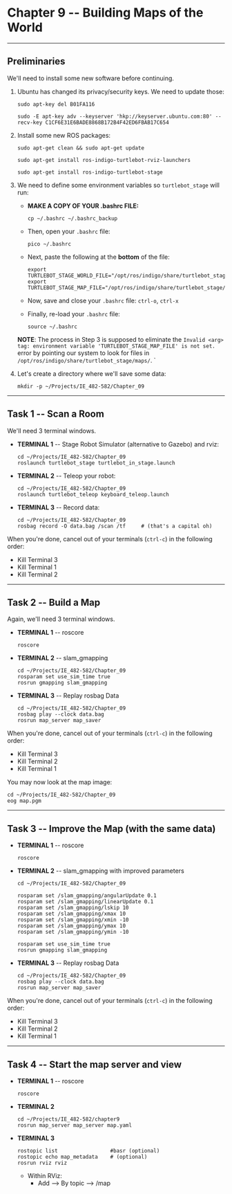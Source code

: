 # Chapter 9 -- Building Maps of the World

--- 

## Preliminaries

We'll need to install some new software before continuing.

1. Ubuntu has changed its privacy/security keys.  We need to update those:
    ```
    sudo apt-key del B01FA116

    sudo -E apt-key adv --keyserver 'hkp://keyserver.ubuntu.com:80' --recv-key C1CF6E31E6BADE8868B172B4F42ED6FBAB17C654
    ```
    
2.  Install some new ROS packages:
    ```
    sudo apt-get clean && sudo apt-get update

    sudo apt-get install ros-indigo-turtlebot-rviz-launchers

    sudo apt-get install ros-indigo-turtlebot-stage
    ```

3.  We need to define some environment variables so `turtlebot_stage` will run:
	- **MAKE A COPY OF YOUR .bashrc FILE:**
	    ```
	    cp ~/.bashrc ~/.bashrc_backup
	    ```
	    
    - Then, open your `.bashrc` file:
        ``` 
        pico ~/.bashrc
        ```
    - Next, paste the following at the **bottom** of the file:
        ```
        export TURTLEBOT_STAGE_WORLD_FILE="/opt/ros/indigo/share/turtlebot_stage/maps/stage/maze.world"
        export TURTLEBOT_STAGE_MAP_FILE="/opt/ros/indigo/share/turtlebot_stage/maps/maze.yaml"
        ```    
    - Now, save and close your `.bashrc` file:  `ctrl-o`, `ctrl-x`
    - Finally, re-load your `.bashrc` file:
        ```
        source ~/.bashrc
        ```
    **NOTE**:  The process in Step 3 is supposed to eliminate the `Invalid <arg> tag: environment variable 'TURTLEBOT_STAGE_MAP_FILE' is not set.` error by pointing our system to look for files in `/opt/ros/indigo/share/turtlebot_stage/maps/`.
`                
4.  Let's create a directory where we'll save some data:
    ```
    mkdir -p ~/Projects/IE_482-582/Chapter_09
    ```

--- 

## Task 1 -- Scan a Room

We'll need 3 terminal windows.

- **TERMINAL 1** -- Stage Robot Simulator (alternative to Gazebo) and rviz:
    ```
    cd ~/Projects/IE_482-582/Chapter_09
    roslaunch turtlebot_stage turtlebot_in_stage.launch 
    ```
    
- **TERMINAL 2** -- Teleop your robot:
    ```
    cd ~/Projects/IE_482-582/Chapter_09
    roslaunch turtlebot_teleop keyboard_teleop.launch 
    ```
    
- **TERMINAL 3** -- Record data:
    ```
    cd ~/Projects/IE_482-582/Chapter_09
    rosbag record -O data.bag /scan /tf     # (that's a capital oh)
    ```
    
When you're done, cancel out of your terminals (`ctrl-c`) in the following order:
- Kill Terminal 3
- Kill Terminal 1
- Kill Terminal 2


--- 

## Task 2 -- Build a Map

Again, we'll need 3 terminal windows.

- **TERMINAL 1** -- roscore
    ```
    roscore
    ```
    
- **TERMINAL 2** -- slam_gmapping
    ```
    cd ~/Projects/IE_482-582/Chapter_09
    rosparam set use_sim_time true
    rosrun gmapping slam_gmapping
    ```
    
- **TERMINAL 3** -- Replay rosbag Data
    ```
    cd ~/Projects/IE_482-582/Chapter_09
    rosbag play --clock data.bag
    rosrun map_server map_saver
    ```

When you're done, cancel out of your terminals (`ctrl-c`) in the following order:
- Kill Terminal 3
- Kill Terminal 2
- Kill Terminal 1
 

You may now look at the map image:
```
cd ~/Projects/IE_482-582/Chapter_09
eog map.pgm
```

--- 

## Task 3 -- Improve the Map (with the **same** data)

- **TERMINAL 1** -- roscore
    ```
    roscore
    ```

- **TERMINAL 2** -- slam_gmapping with improved parameters
    ```
    cd ~/Projects/IE_482-582/Chapter_09
    
    rosparam set /slam_gmapping/angularUpdate 0.1
    rosparam set /slam_gmapping/linearUpdate 0.1
    rosparam set /slam_gmapping/lskip 10
    rosparam set /slam_gmapping/xmax 10
    rosparam set /slam_gmapping/xmin -10
    rosparam set /slam_gmapping/ymax 10
    rosparam set /slam_gmapping/ymin -10
    
    rosparam set use_sim_time true
    rosrun gmapping slam_gmapping
    ```

- **TERMINAL 3** -- Replay rosbag Data
    ```
    cd ~/Projects/IE_482-582/Chapter_09
    rosbag play --clock data.bag
    rosrun map_server map_saver
    ```
    
When you're done, cancel out of your terminals (`ctrl-c`) in the following order:
- Kill Terminal 3
- Kill Terminal 2
- Kill Terminal 1


---

## Task 4 -- Start the map server and view 	

- **TERMINAL 1** -- roscore
    ```
    roscore
    ```

- **TERMINAL 2**
    ```
    cd ~/Projects/IE_482-582/chapter9
    rosrun map_server map_server map.yaml
    ```

- **TERMINAL 3**
    ```
    rostopic list                 #basr (optional) 
    rostopic echo map_metadata    # (optional) 
    rosrun rviz rviz
    ```

    - Within RViz:
        - Add --> By topic --> /map

